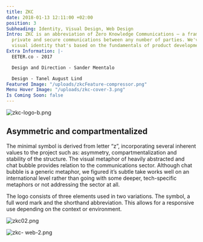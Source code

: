 ```yaml
---
title: ZKC
date: 2018-01-13 12:11:00 +02:00
position: 3
Subheading: Identity, Visual Design, Web Design
Intro: ZKC is an abbreviation of Zero Knowledge Communications – a framework to enable
  private and secure communications between any number of parties. We've created a
  visual identity that's based on the fundamentals of product development.
Extra Information: |-
  EETER.co - 2017

  Design and Direction - Sander Meentalo

  Design - Tanel August Lind
Featured Image: "/uploads/zkcFeature-compressor.png"
Menu Hover Image: "/uploads/zkc-cover-3.png"
Is Coming Soon: false
---
```


![zkc-logo-b.png](/uploads/zkc-logo-b.png)
<br>

## Asymmetric and compartmentalized

The minimal symbol is derived from letter “z”, incorporating several inherent values to the project such as: asymmetry, compartmentalization and stability of the structure. The visual metaphor of heavily abstracted and chat bubble provides relation to the communications sector. Although chat bubble is a generic metaphor, we figured it’s subtle take works well on an international level rather than going with some deeper, tech-specific metaphors or not addressing the sector at all.

The logo consists of three elements used in two variations. The symbol, a full word mark and the shorthand abbreviation. This allows for a responsive use depending on the context or environment.​​​​​​​

![zkc02.png](/uploads/zkc02.png)

![zkc- web-2.png](/uploads/zkc-%20web-2.png)
<br>